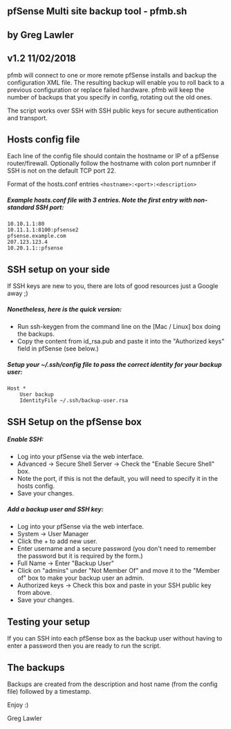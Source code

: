 ## pfSense Multi site backup tool - pfmb.sh
## by Greg Lawler
## v1.2 11/02/2018

pfmb will connect to one or more remote pfSense installs and backup the configuration XML file.
The resulting backup will enable you to roll back to a previous configuration or replace failed hardware.
pfmb will keep the number of backups that you specify in config, rotating out the old ones.

The script works over SSH with SSH public keys for secure authentication and transport.

## Hosts config file ##
Each line of the config file should contain the hostname or IP of a pfSense router/firewall. 
Optionally follow the hostname with colon port numnber if SSH is not on the default TCP port 22.

Format of the hosts.conf entries `<hostname>:<port>:<description>`

##### Example hosts.conf file with 3 entries. Note the first entry with non-standard SSH port:
    10.10.1.1:80
    10.11.1.1:8100:pfsense2
    pfsense.example.com
    207.123.123.4
    10.20.1.1::pfsense

## SSH setup on your side ##
If SSH keys are new to you, there are lots of good resources just a Google away ;)

##### Nonetheless, here is the quick version:
- Run ssh-keygen from the command line on the [Mac / Linux] box doing the backups.
- Copy the content from id_rsa.pub and paste it into the "Authorized keys" field in pfSense (see below.)

##### Setup your ~/.ssh/config file to pass the correct identity for your backup user:
```
Host *
    User backup
    IdentityFile ~/.ssh/backup-user.rsa
```

## SSH Setup on the pfSense box ##

##### Enable SSH:
- Log into your pfSense via the web interface.
- Advanced -> Secure Shell Server -> Check the "Enable Secure Shell" box.
- Note the port, if this is not the default, you will need to specify it in the hosts config.
- Save your changes.

##### Add a backup user and SSH key:

- Log into your pfSense via the web interface.
- System -> User Manager
- Click the + to add new user.
- Enter username and a secure password (you don't need to remember the password but it is required by the form.)
- Full Name -> Enter "Backup User"
- Click on "admins" under "Not Member Of" and move it to the "Member of" box to make your backup user an admin.
- Authorized keys -> Check this box and paste in your SSH public key from above.
- Save your changes.

## Testing your setup ##
If you can SSH into each pfSense box as the backup user without having to enter a password then you are ready to run the script.

## The backups ##
Backups are created from the description and host name (from the config file) followed by a timestamp.

Enjoy :)

Greg Lawler
